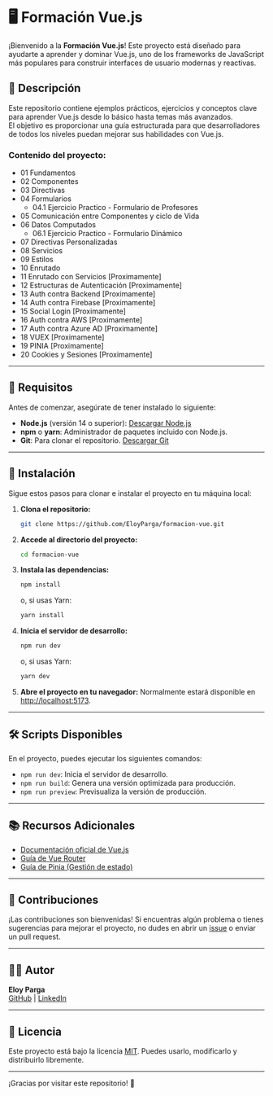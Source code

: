 
# 🖥️ Formación Vue.js

¡Bienvenido a la **Formación Vue.js**! Este proyecto está diseñado para ayudarte a aprender y dominar Vue.js, uno de los frameworks de JavaScript más populares para construir interfaces de usuario modernas y reactivas.

## 📖 Descripción

Este repositorio contiene ejemplos prácticos, ejercicios y conceptos clave para aprender Vue.js desde lo básico hasta temas más avanzados.  
El objetivo es proporcionar una guía estructurada para que desarrolladores de todos los niveles puedan mejorar sus habilidades con Vue.js.

### Contenido del proyecto:
- 01 Fundamentos
- 02 Componentes
- 03 Directivas 
- 04 Formularios
   - 04.1 Ejercicio Practico - Formulario de Profesores
- 05 Comunicación entre Componentes y ciclo de Vida
- 06 Datos Computados
   - 06.1 Ejercicio Practico - Formulario Dinámico
- 07 Directivas Personalizadas
- 08 Servicios
- 09 Estilos 
- 10 Enrutado 
- 11 Enrutado con Servicios [Proximamente]
- 12 Estructuras de Autenticación [Proximamente]
- 13 Auth contra Backend [Proximamente]
- 14 Auth contra Firebase [Proximamente]
- 15 Social Login [Proximamente]
- 16 Auth contra AWS [Proximamente]
- 17 Auth contra Azure AD [Proximamente]
- 18 VUEX [Proximamente]
- 19 PINIA [Proximamente]
- 20 Cookies y Sesiones [Proximamente]

---

## 🚀 Requisitos

Antes de comenzar, asegúrate de tener instalado lo siguiente:

- **Node.js** (versión 14 o superior): [Descargar Node.js](https://nodejs.org/)
- **npm** o **yarn**: Administrador de paquetes incluido con Node.js.
- **Git**: Para clonar el repositorio. [Descargar Git](https://git-scm.com/)

---

## 📂 Instalación

Sigue estos pasos para clonar e instalar el proyecto en tu máquina local:

1. **Clona el repositorio:**
   ```bash
   git clone https://github.com/EloyParga/formacion-vue.git
   ```

2. **Accede al directorio del proyecto:**
   ```bash
   cd formacion-vue
   ```

3. **Instala las dependencias:**
   ```bash
   npm install
   ```
   o, si usas Yarn:
   ```bash
   yarn install
   ```

4. **Inicia el servidor de desarrollo:**
   ```bash
   npm run dev
   ```
   o, si usas Yarn:
   ```bash
   yarn dev
   ```

5. **Abre el proyecto en tu navegador:**
   Normalmente estará disponible en [http://localhost:5173](http://localhost:5173).

---

## 🛠️ Scripts Disponibles

En el proyecto, puedes ejecutar los siguientes comandos:

- `npm run dev`: Inicia el servidor de desarrollo.
- `npm run build`: Genera una versión optimizada para producción.
- `npm run preview`: Previsualiza la versión de producción.

---

## 📚 Recursos Adicionales

- [Documentación oficial de Vue.js](https://vuejs.org/)
- [Guía de Vue Router](https://router.vuejs.org/)
- [Guía de Pinia (Gestión de estado)](https://pinia.vuejs.org/)

---

## 🤝 Contribuciones

¡Las contribuciones son bienvenidas! Si encuentras algún problema o tienes sugerencias para mejorar el proyecto, no dudes en abrir un [issue](https://github.com/EloyParga/formacion-vue/issues) o enviar un pull request.

---

## 🧑‍💻 Autor

**Eloy Parga**  
[GitHub](https://github.com/EloyParga) | [LinkedIn](https://www.linkedin.com/in/eloy-parga)

---

## 📄 Licencia

Este proyecto está bajo la licencia [MIT](https://opensource.org/licenses/MIT). Puedes usarlo, modificarlo y distribuirlo libremente.

---

¡Gracias por visitar este repositorio! 🚀
